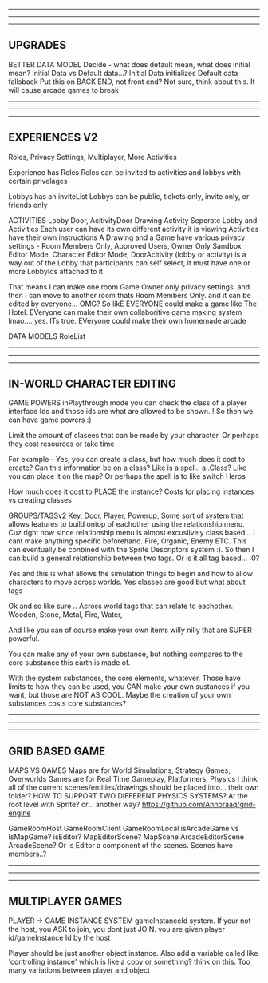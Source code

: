 --------------------------------------------------------------------------------------
--------------------------------------------------------------------------------------
--------------------------------------------------------------------------------------
UPGRADES
--------------------------------------------------------------------------------------

BETTER DATA MODEL
  Decide - what does default mean, what does initial mean?
    Initial Data vs Default data...?
    Initial Data initializes
    Default data fallsback
  Put this on BACK END, not front end? Not sure, think about this. It will cause arcade games to break

--------------------------------------------------------------------------------------
--------------------------------------------------------------------------------------
--------------------------------------------------------------------------------------
EXPERIENCES V2
--------------------------------------------------------------------------------------

Roles, Privacy Settings, Multiplayer, More Activities

Experience has Roles
  Roles can be invited to activities and lobbys with certain privelages

Lobbys has an inviteList
Lobbys can be public, tickets only, invite only, or friends only

ACTIVITIES
  Lobby Door, AcitivityDoor 
  Drawing Activity
  Seperate Lobby and Activities
    Each user can have its own different activity it is viewing
    Activities have their own instructions
  A Drawing and a Game have various privacy settings - Room Members Only, Approved Users, Owner Only
    Sandbox Editor Mode, Character Editor Mode, 
  DoorAcitivity (lobby or activity) is a way out of the Lobby that participants can self select, it must have one or more LobbyIds attached to it 

That means I can make one room Game Owner only privacy settings. and then I can move to another room thats Room Members Only. and it can be edited by everyone... OMG? So likE EVERYONE could make a game like The Hotel. EVeryone can make their own collaboritive game making system lmao.... yes. ITs true. EVeryone could make their own homemade arcade

DATA MODELS
  RoleList

--------------------------------------------------------------------------------------
--------------------------------------------------------------------------------------
--------------------------------------------------------------------------------------
IN-WORLD CHARACTER EDITING
--------------------------------------------------------------------------------------

GAME POWERS
  inPlaythrough mode you can check the class of a player interface Ids and those ids are what are allowed to be shown. ! So then we can have game powers :)

  Limit the amount of clasees that can be made by your character. Or perhaps they cost resources or take time

  For example - Yes, you can create a class, but how much does it cost to create? Can this information be on a class? Like is a spell.. a..Class? Like you can place it on the map? Or perhaps the spell is to like switch Heros

  How much does it cost to PLACE the instance? Costs for placing instances vs creating classes

GROUPS/TAGSv2
  Key, Door, Player, Powerup, Some sort of system that allows features to build ontop of eachother using the relationship menu. Cuz right now since relationship menu is almost excuslively class based... I cant make anything specific beforehand. Fire, Organic, Enemy ETC. This can eventually be conbined with the Sprite Descriptors system :). So then I can build a general relationship between two tags. Or is it all tag based... :0?

  Yes and this is what allows the simulation things to begin and how to allow characters to move across worlds. Yes classes are good but what about tags

  Ok and so like sure .. Across world tags that can relate to eachother. Wooden, Stone, Metal, Fire, Water, 

  And like you can of course make your own items willy nilly that are SUPER powerful.

  You can make any of your own substance, but nothing compares to the core substance this earth is made of. 

  With the system substances, the core elements, whatever. Those have limits to how they can be used, you CAN make your own sustances if you want, but those are NOT AS COOL. Maybe the creation of your own substances costs core substances?

--------------------------------------------------------------------------------------
--------------------------------------------------------------------------------------
--------------------------------------------------------------------------------------
GRID BASED GAME
--------------------------------------------------------------------------------------

MAPS VS GAMES
  Maps are for World Simulations, Strategy Games, Overworlds
  Games are for Real Time Gameplay, Platformers, Physics
  I think all of the current scenes/entities/drawings should be placed into... their own folder?
  HOW TO SUPPORT TWO DIFFERENT PHYSICS SYSTEMS? At the root level with Sprite? or... another way?
  https://github.com/Annoraaq/grid-engine

GameRoomHost
GameRoomClient
GameRoomLocal
  isArcadeGame vs IsMapGame?
    isEditor?
      MapEditorScene?
      MapScene
      ArcadeEditorScene
      ArcadeScene?
    Or is Editor a component of the scenes. Scenes have members..?

--------------------------------------------------------------------------------------
--------------------------------------------------------------------------------------
--------------------------------------------------------------------------------------
MULTIPLAYER GAMES
--------------------------------------------------------------------------------------

PLAYER -> GAME INSTANCE SYSTEM
  gameInstanceId system. If your not the host, you ASK to join, you dont just JOIN. you are given player id/gameInstance Id by the host

  Player should be just another object instance. Also add a variable called like 'controlling instance' which is like a copy or something? think on this. Too many variations between player and object
